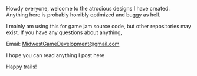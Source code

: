 Howdy everyone, welcome to the atrocious designs I have created. 
Anything here is probably horribly optimized and buggy as hell.

I mainly am using this for game jam source code, but other repositories may exist.
If you have any questions about anything, 

  Email: MidwestGameDevelopment@gmail.com

I hope you can read anything I post here

Happy trails!

<!---
MidwestGames/MidwestGames is a ✨ special ✨ repository because its `README.md` (this file) appears on your GitHub profile.
You can click the Preview link to take a look at your changes.
--->
